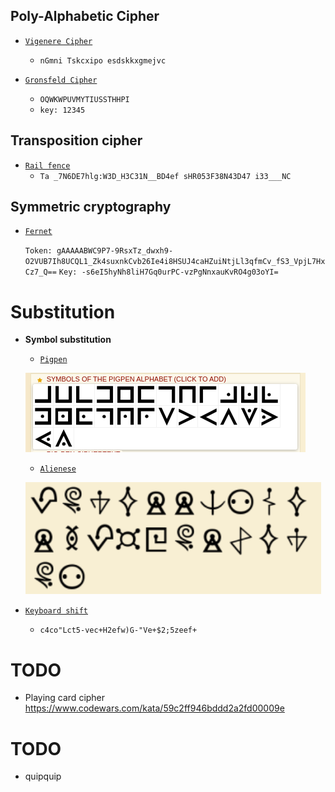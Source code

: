 ## Poly-Alphabetic Cipher

- [`Vigenere Cipher`](https://www.dcode.fr/vigenere-cipher)
  - `nGmni Tskcxipo esdskkxgmejvc`

- [`Gronsfeld Cipher`](https://www.dcode.fr/gronsfeld-cipher)
  - `OQWKWPUVMYTIUSSTHHPI`
  - `key: 12345`

## Transposition cipher
 
 - [`Rail fence`](https://www.dcode.fr/rail-fence-cipher)
   - `Ta _7N6DE7hlg:W3D_H3C31N__BD4ef sHR053F38N43D47 i33___NC`


## Symmetric cryptography

- [`Fernet`](https://asecuritysite.com/encryption/ferdecode)

  `Token: gAAAAABWC9P7-9RsxTz_dwxh9-O2VUB7Ih8UCQL1_Zk4suxnkCvb26Ie4i8HSUJ4caHZuiNtjLl3qfmCv_fS3_VpjL7HxCz7_Q==`
  `Key: -s6eI5hyNh8liH7Gq0urPC-vzPgNnxauKvRO4g03oYI=`

# Substitution

  - **Symbol substitution**
  
    - [`Pigpen`](https://www.dcode.fr/pigpen-cipher)
    
     ![pigpen](https://github.com/ByamB4/Common-CTF-Challenges/blob/main/Cryptography/assets/img/pigpen.png)
     
    - [`Alienese`](https://alienese.moxievillelabs.com/)
    
     ![alienese](https://github.com/ByamB4/Common-CTF-Challenges/blob/main/Cryptography/assets/img/alienese.png)
 
  - [`Keyboard shift`](https://www.dcode.fr/keyboard-shift-cipher)
  
    - `c4co"Lct5-vec+H2efw)G-"Ve+$2;5zeef+`
 
 
# TODO

- Playing card cipher https://www.codewars.com/kata/59c2ff946bddd2a2fd00009e

# TODO

- quipquip

